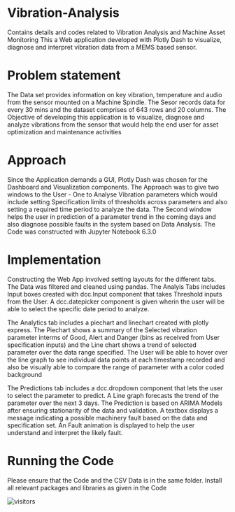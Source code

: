 # Vibration-Analysis
Contains details and codes related to Vibration Analysis and Machine Asset Monitoring 
This a Web application developed with Plotly Dash to visualize, diagnose and interpret vibration data from a MEMS based sensor. 

# Problem statement
The Data set provides information on key vibration, temperature and audio from the sensor mounted on a Machine Spindle. The Sesor records data for every 30 mins and the dataset comprises of 643 rows and 20 columns. The Objective of developing this application is to visualize, diagnose and analyze vibrations from the sensor that would help the end user for asset optimization and maintenance activities

# Approach
Since the Application demands a GUI, Plotly Dash was chosen for the Dashboard and Visualization components. The Approach was to give two windows to the User - One to Analyse Vibration parameters which would include setting Specification limits of thresholds across parameters and also setting a required time period to analyze the data. The Second window helps the user in prediction of a parameter trend in the coming days and also diagnose possible faults in the system based on Data Analysis. The Code was constructed with Jupyter Notebook 6.3.0

# Implementation
Constructing the Web App involved setting layouts for the different tabs. The Data was filtered and cleaned using pandas. The Analyis Tabs includes Input boxes created with dcc.Input component that takes Threshold inputs from the User. A dcc.datepicker component is given wherin the user will be able to select the specific date period to analyze. 

The Analytics tab includes a piechart and linechart created with plotly express. The Piechart shows a summary of the Selected vibration parameter interms of Good, Alert and Danger (bins as received from User specification inputs) and the Line chart shows a trend of selected parameter over the data range specified. The User will be able to hover over the line graph to see individual data points at each timestamp recorded and also be visually able to compare the range of parameter with a color coded background

The Predictions tab includes a dcc.dropdown component that lets the user to select the parameter to predict. A Line graph forecasts the trend of the parameter over the next 3 days. The Prediction is based on ARIMA Models after ensuring stationarity of the data and validation. A textbox displays a message indicating a possible machinery fault based on the data and specification set. An Fault animation is displayed to help the user understand and interpret the likely fault. 

# Running the Code
Please ensure that the Code and the CSV Data is in the same folder. Install all relevant packages and libraries as given in the Code

![visitors](https://visitor-badge.glitch.me/badge?page_id=Ashwath33.Vibration-Analysis)
